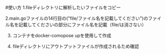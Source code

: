 #使い方
1.fileディレクトリに解析したいファイルをコピー

2.main.goファイルの14行目の("file/ファイル名を記載してください")のファイル名を記載してくださいの部分にファイル名を記載（file/は消さない）

3. コンテナをdocker-comopose upを使用して作成 

4. fileディレクトリにアウトプットファイルが作成されるため確認
